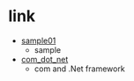 # link
* [sample01](http://i05nagai.github.io/slides_remark/sample01/)
    * sample
* [com_dot_net](http://i05nagai.github.io/slides_remark/)
    * com and .Net framework
